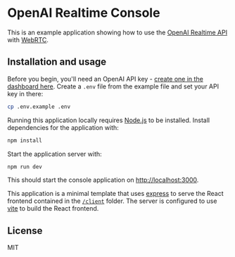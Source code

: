 # OpenAI Realtime Console

This is an example application showing how to use the [OpenAI Realtime API](https://platform.openai.com/docs/guides/realtime) with [WebRTC](https://platform.openai.com/docs/guides/realtime-webrtc).

## Installation and usage

Before you begin, you'll need an OpenAI API key - [create one in the dashboard here](https://platform.openai.com/settings/api-keys). Create a `.env` file from the example file and set your API key in there:

```bash
cp .env.example .env
```

Running this application locally requires [Node.js](https://nodejs.org/) to be installed. Install dependencies for the application with:

```bash
npm install
```

Start the application server with:

```bash
npm run dev
```

This should start the console application on [http://localhost:3000](http://localhost:3000).

This application is a minimal template that uses [express](https://expressjs.com/) to serve the React frontend contained in the [`/client`](./client) folder. The server is configured to use [vite](https://vitejs.dev/) to build the React frontend.

## License

MIT
